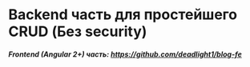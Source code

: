# Backend часть для простейшего CRUD (Без security)
##### Frontend (Angular 2+) часть: https://github.com/deadlight1/blog-fe